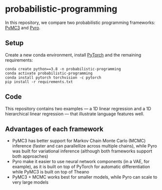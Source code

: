 # probabilistic-programming
In this repository, we compare two probabilistic programming frameworks: [PyMC3](https://docs.pymc.io) and [Pyro](https://pyro.ai).

## Setup
Create a new conda environment, install [PyTorch](https://pytorch.org) and the remaining requirements:
```
conda create python==3.8 -n probabilistic-programming
conda activate probabilistic-programming
conda install pytorch torchvision -c pytorch
pip install -r requirements.txt
```

## Code
This repository contains two examples — a 1D linear regression and a 1D hierarchical linear regression — that illustrate language features well.

## Advantages of each framework
- PyMC3 has better support for Markov Chain Monte Carlo (MCMC) inference (faster and can parallellize across multiple chains), while Pyro was built for variational inference (although both frameworks support both approaches)
- Pyro make it easier to use neural network components (in a VAE, for example), as it is built on top of PyTorch for automatic differentiation while PyMC3 is built on top of Theano
- PyMC3 + MCMC works best for smaller models, while Pyro can scale to very large models
